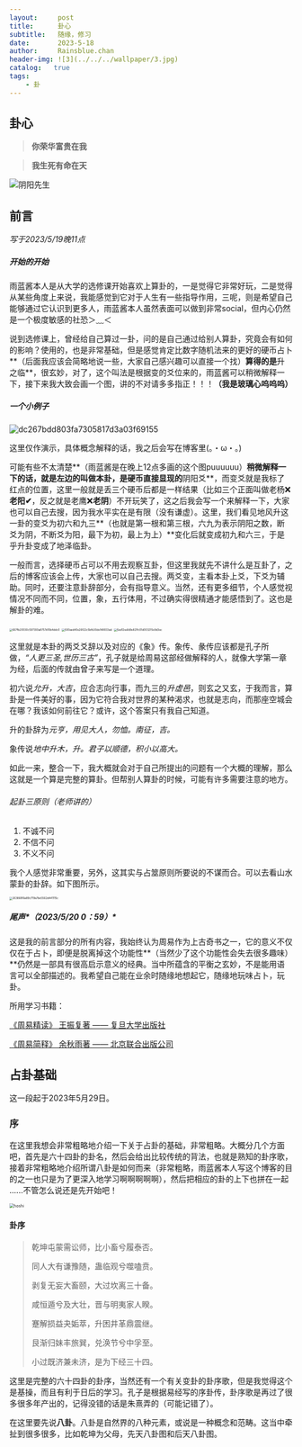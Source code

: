 ```yaml
---
layout:     post
title:      卦心
subtitle:   随缘，修习
date:       2023-5-18
author:     Rainsblue.chan
header-img: ![3](../../../wallpaper/3.jpg)
catalog:   true
tags:
    - 卦
---
```

## 卦心
> **你荣华富贵在我**

> **我生死有命在天**

![阴阳先生](https://cdn.jsdelivr.net/gh/rainsbluechan/blogimage@main/img/%E9%98%B4%E9%98%B3%E5%85%88%E7%94%9F.jpg)

## 前言

*写于2023/5/19晚11点*

##### 开始的开始

雨蓝酱本人是从大学的选修课开始喜欢上算卦的，一是觉得它非常好玩，二是觉得从某些角度上来说，我能感觉到它对于人生有一些指导作用，三呢，则是希望自己能够通过它认识到更多人，雨蓝酱本人虽然表面可以做到非常social，但内心仍然是一个极度敏感的社恐＞﹏＜

说到选修课上，曾经给自己算过一卦，问的是自己通过给别人算卦，究竟会有如何的影响？使用的，也是非常基础，但是感觉肯定比数字随机法来的更好的硬币占卜**（后面我应该会简略地说一些，大家自己感兴趣可以直接一个找）**算得的是**升之临**，很玄妙，对了，这个叫法是根据变的爻位来的，雨蓝酱可以稍微解释一下，接下来我大致会画一个图，讲的不对请多多指正！！！**（我是玻璃心呜呜呜）**

##### 一个小例子

![dc267bdd803fa7305817d3a03f69155](https://cdn.jsdelivr.net/gh/rainsbluechan/blogimage@main/img/dc267bdd803fa7305817d3a03f69155.jpg)

这里仅作演示，具体概念解释的话，我之后会写在博客里(。・ω・。)

可能有些不太清楚**（雨蓝酱是在晚上12点多画的这个图puuuuuu）**稍微解释一下的话，就是左边的叫做本卦，是硬币直接显现的**阴阳爻**，而变爻就是我标了红点的位置，这里一般就是丢三个硬币后都是一样结果（比如三个正面叫做老杨❌**老阳✔**，反之就是老鹰❌**老阴**）不开玩笑了，这之后我会写一个来解释一下，大家也可以自己去搜，因为我水平实在是有限（没有谦虚）。这里，我们看见地风升这一卦的变爻为初六和九三**（也就是第一根和第三根，六九为表示阴阳之数，断爻为阴，不断爻为阳，最下为初，最上为上）**变化后就变成初九和六三，于是乎升卦变成了地泽临卦。

一般而言，选择硬币占可以不用去观察互卦，但这里我就先不讲什么是互卦了，之后的博客应该会上传，大家也可以自己去搜。两爻变，主看本卦上爻，下爻为辅助。同时，还要注意卦辞部分，会有指导意义。当然，还有更多细节，个人感觉视情况不同而不同，位置，象，五行体用，不过确实得很精通才能感悟到了。这也是解卦的难。

<img src="https://cdn.jsdelivr.net/gh/rainsbluechan/blogimage@main/img/667fb20030c597393a8757d10b4ddc0.jpg" alt="667fb20030c597393a8757d10b4ddc0" style="zoom: 33%;" />

<img src="https://cdn.jsdelivr.net/gh/rainsbluechan/blogimage@main/img/500aed40e26f22c5bfb30de148933ad.jpg" alt="500aed40e26f22c5bfb30de148933ad" style="zoom:33%;" />

<img src="https://cdn.jsdelivr.net/gh/rainsbluechan/blogimage@main/img/5ad12ea1d9e821fc01d003215e9d3ec.jpg" alt="5ad12ea1d9e821fc01d003215e9d3ec" style="zoom:33%;" />

这里就是本卦的两爻爻辞以及对应的《象》传。象传、彖传应该都是孔子所做，*“人更三圣,世历三古”*，孔子就是给周易这部经做解释的人，就像大学第一章为经，后面的传就由曾子来写是一个道理。

初六说*允升，大吉*，应合志向行事，而九三的*升虚邑*，则玄之又玄，于我而言，算卦是一件美好的事，因为它符合我对世界的某种渴求，也就是志向，而那座空城会在哪？我该如何前往它？或许，这个答案只有我自己知道。

升的卦辞为*元亨，用见大人，勿恤。南征，吉。*

象传说*地中升木，升。君子以顺德，积小以高大。*

如此一来，整合一下，我大概就会对于自己所提出的问题有一个大概的理解，那么这就是一个算是完整的算卦。但帮别人算卦的时候，可能有许多需要注意的地方。

###### 起卦三原则（老师讲的）

1. 不诚不问
2. 不信不问
3. 不义不问

我个人感觉非常重要，另外，这其实与占筮原则所要说的不谋而合。可以去看山水蒙卦的卦辞。如下图所示。

<img src="https://cdn.jsdelivr.net/gh/rainsbluechan/blogimage@main/img/26386816a89c719a7be5562d441115c.jpg" alt="26386816a89c719a7be5562d441115c" style="zoom:33%;" />

##### 尾声*（2023/5/20   0：59）*

这是我的前言部分的所有内容，我始终认为周易作为上古奇书之一，它的意义不仅仅在于占卜，即便是脱离掉这个功能性**（当然少了这个功能性会失去很多趣味）**仍然是一部具有很高启示意义的经典。当中所蕴含的平衡之玄妙，不是能用语言可以全部描述的。我希望自己能在业余时随缘地想起它，随缘地玩味占卜，玩卦。

所用学习书籍：

<u>《周易精读》 王振复著 —— 复旦大学出版社</u>

<u>《周易简释》 余秋雨著 —— 北京联合出版公司</u>

## 占卦基础

这一段起于2023年5月29日。

### 序

在这里我想会非常粗略地介绍一下关于占卦的基础，非常粗略。大概分几个方面吧，首先是六十四卦的卦名，然后会给出比较传统的背法，也就是熟知的卦序歌，接着非常粗略地介绍所谓八卦是如何而来（非常粗略，雨蓝酱本人写这个博客的目的之一也只是为了更深入地学习啊啊啊啊啊），然后把相应的卦的上下也拼在一起 ......不管怎么说还是先开始吧！

<img src="https://cdn.jsdelivr.net/gh/rainsbluechan/blogimage@main/img/hoshi.png" alt="hoshi" style="zoom:50%;" />

#### 卦序

> 乾坤屯蒙需讼师，比小畜兮履泰否。
>
> 同人大有谦豫随，蛊临观兮噬嗑贲。
>
> 剥复无妄大畜颐，大过坎离三十备。
>
> 咸恒遁兮及大壮，晋与明夷家人睽。
>
> 蹇解损益夬姤萃，升困井革鼎震继。
>
> 艮渐归妹丰旅巽，兑涣节兮中孚至。
>
> 小过既济兼未济，是为下经三十四。

这里是完整的六十四卦的卦序，当然还有一个有关变卦的卦序歌，但是我觉得这个是基操，而且有利于日后的学习。孔子是根据易经写的序卦传，卦序歌是再过了很多很多年产出的，记得没错的话是朱熹弄的（可能记错了）。

在这里要先说**八卦**。八卦是自然界的八种元素，或说是一种概念和范畴。这当中牵扯到很多很多，比如乾坤为父母，先天八卦图和后天八卦图。
